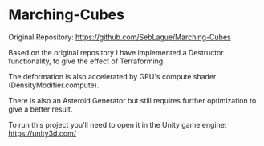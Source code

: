# Marching-Cubes

Original Repository: https://github.com/SebLague/Marching-Cubes

Based on the original repository I have implemented a Destructor functionality, to give the effect of Terraforming.

The deformation is also accelerated by GPU's compute shader (DensityModifier.compute).

There is also an Asteroid Generator but still requires further optimization to give a better result.


To run this project you'll need to open it in the Unity game engine: https://unity3d.com/

